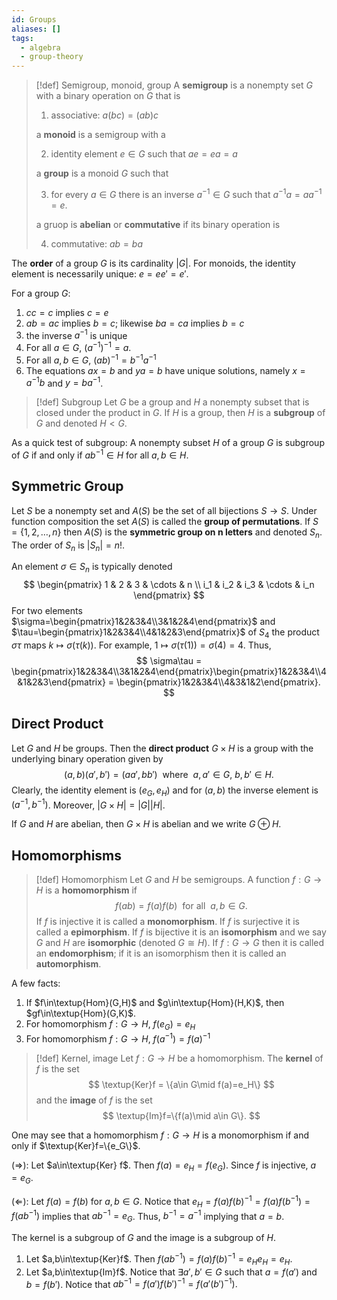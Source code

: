 ```yaml
---
id: Groups
aliases: []
tags:
  - algebra
  - group-theory
---
```


> [!def] Semigroup, monoid, group
> A **semigroup** is a nonempty set $G$ with a binary operation on $G$ that is 
> 1. associative: $a(bc)=(ab)c$
>
> a **monoid** is a semigroup with a 
>
> 2. identity element $e\in G$ such that $ae=ea=a$
>
> a **group** is a monoid $G$ such that 
>
> 3. for every $a\in G$ there is an inverse $a^{-1}\in G$ such that $a^{-1}a=aa^{-1}=e$.
>
> a gruop is **abelian** or **commutative** if its binary operation is 
>
> 4. commutative: $ab=ba$

The **order** of a group $G$ is its cardinality $|G|$. For monoids, the identity element is necessarily unique: $e=ee'=e'$.

For a group $G$:
1. $cc=c$ implies $c=e$
2. $ab=ac$ implies $b=c$; likewise $ba=ca$ implies $b=c$
3. the inverse $a^{-1}$ is unique
4. For all $a\in G$, $(a^{-1})^{-1}=a$.
5. For all $a,b\in G$, $(ab)^{-1}=b^{-1}a^{-1}$
6. The equations $ax=b$ and $ya=b$ have unique solutions, namely $x=a^{-1}b$ and $y=ba^{-1}$.

> [!def] Subgroup
> Let $G$ be a group and $H$ a nonempty subset that is closed under the product in $G$. If $H$ is a group, then $H$ is a **subgroup** of $G$ and denoted $H< G$.

As a quick test of subgroup: A nonempty subset $H$ of a group $G$ is subgroup of $G$ if and only if $ab^{-1}\in H$ for all $a,b\in H$.

## Symmetric Group

Let $S$ be a nonempty set and $A(S)$ be the set of all bijections $S\rightarrow S$. Under function composition the set $A(S)$ is called the **group of permutations**. If $S=\{1,2,\dots,n\}$ then $A(S)$ is the **symmetric group on n letters** and denoted $S_n$. The order of $S_n$ is $|S_n|=n!$.

An element $\sigma\in S_n$ is typically denoted
$$
    \begin{pmatrix}
        1 & 2 & 3 & \cdots & n \\
        i_1 & i_2 & i_3 & \cdots & i_n
    \end{pmatrix}
$$
For two elements $\sigma=\begin{pmatrix}1&2&3&4\\3&1&2&4\end{pmatrix}$ and $\tau=\begin{pmatrix}1&2&3&4\\4&1&2&3\end{pmatrix}$ of $S_4$ the product $\sigma\tau$ maps $k\mapsto \sigma(\tau(k))$. For example, $1\mapsto\sigma(\tau(1))=\sigma(4)=4$. Thus,
$$
    \sigma\tau = \begin{pmatrix}1&2&3&4\\3&1&2&4\end{pmatrix}\begin{pmatrix}1&2&3&4\\4&1&2&3\end{pmatrix} = \begin{pmatrix}1&2&3&4\\4&3&1&2\end{pmatrix}.
$$

## Direct Product

Let $G$ and $H$ be groups. Then the **direct product** $G\times H$ is a group with the underlying binary operation given by
$$
    (a,b)(a',b') = (aa',bb')~\text{ where }~a,a'\in G,~b,b'\in H.
$$
Clearly, the identity element is $(e_G,e_H)$ and for $(a,b)$ the inverse element is $(a^{-1},b^{-1})$. Moreover, $|G\times H|=|G||H|$.

If $G$ and $H$ are abelian, then $G\times H$ is abelian and we write $G\oplus H$.

## Homomorphisms

> [!def] Homomorphism
> Let $G$ and $H$ be semigroups. A function $f:G\rightarrow H$ is a **homomorphism** if 
> $$ f(ab) = f(a)f(b)~\text{ for all }~a,b\in G. $$
> If $f$ is injective it is called a **monomorphism**. If $f$ is surjective it is called a **epimorphism**. If $f$ is bijective it is an **isomorphism** and we say $G$ and $H$ are **isomorphic** (denoted $G\cong H$). If $f:G\rightarrow G$ then it is called an **endomorphism**; if it is an isomorphism then it is called an **automorphism**.

A few facts:
1. If $f\in\textup{Hom}(G,H)$ and $g\in\textup{Hom}(H,K)$, then $gf\in\textup{Hom}(G,K)$.
2. For homomorphism $f:G\rightarrow H$, $f(e_G)=e_H$
3. For homomorphism $f:G\rightarrow H$, $f(a^{-1})=f(a)^{-1}$

> [!def] Kernel, image
> Let $f:G\rightarrow H$ be a homomorphism. The **kernel** of $f$ is the set
> $$ \textup{Ker}f = \{a\in G\mid f(a)=e_H\} $$
> and the **image** of $f$ is the set 
> $$ \textup{Im}f=\{f(a)\mid a\in G\}. $$

One may see that a homomorphism $f:G\rightarrow H$ is a monomorphism if and only if $\textup{Ker}f=\{e_G\}$.

($\Rightarrow$): Let $a\in\textup{Ker} f$. Then $f(a)=e_H=f(e_G)$. Since $f$ is injective, $a=e_G$.

($\Leftarrow$): Let $f(a)=f(b)$ for $a,b\in G$. Notice that $e_H=f(a)f(b)^{-1}=f(a)f(b^{-1})=f(ab^{-1})$ implies that $ab^{-1}=e_G$. Thus, $b^{-1}=a^{-1}$ implying that $a=b$.

The kernel is a subgroup of $G$ and the image is a subgroup of $H$.
1. Let $a,b\in\textup{Ker}f$. Then $f(ab^{-1})=f(a)f(b)^{-1}=e_He_H=e_H$.
2. Let $a,b\in\textup{Im}f$. Notice that $\exists a',b'\in G$ such that $a=f(a')$ and $b=f(b')$. Notice that $ab^{-1}=f(a')f(b')^{-1}=f(a'(b')^{-1}).$

